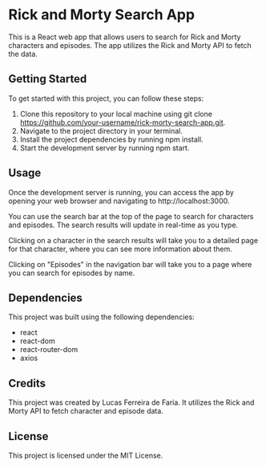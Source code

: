 # Rick and Morty Search App

This is a React web app that allows users to search for Rick and Morty characters and episodes. The app utilizes the Rick and Morty API to fetch the data.

## Getting Started

To get started with this project, you can follow these steps:

1. Clone this repository to your local machine using git clone https://github.com/your-username/rick-morty-search-app.git.
2. Navigate to the project directory in your terminal.
3. Install the project dependencies by running npm install.
4. Start the development server by running npm start.

## Usage

Once the development server is running, you can access the app by opening your web browser and navigating to http://localhost:3000.

You can use the search bar at the top of the page to search for characters and episodes. The search results will update in real-time as you type.

Clicking on a character in the search results will take you to a detailed page for that character, where you can see more information about them.

Clicking on "Episodes" in the navigation bar will take you to a page where you can search for episodes by name.

## Dependencies

This project was built using the following dependencies:

- react
- react-dom
- react-router-dom
- axios

## Credits

This project was created by Lucas Ferreira de Faria. It utilizes the Rick and Morty API to fetch character and episode data.

## License

This project is licensed under the MIT License.
